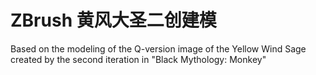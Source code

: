 # ZBrush 黄风大圣二创建模
Based on the modeling of the Q-version image of the Yellow Wind Sage created by the second iteration in "Black Mythology: Monkey"

